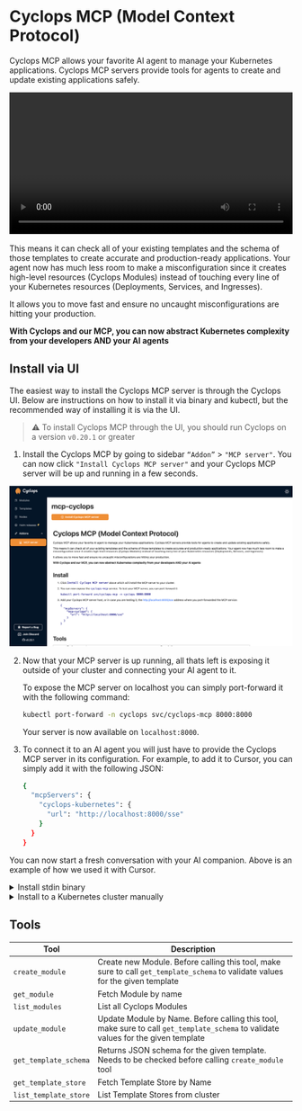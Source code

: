 # Cyclops MCP (Model Context Protocol)

Cyclops MCP allows your favorite AI agent to manage your Kubernetes applications. Cyclops MCP servers provide tools for agents to create and update existing applications safely.

<video controls width="100%">
    <source src="https://github.com/user-attachments/assets/0c675c33-1e36-4fdb-bf8c-2fd7fb491e6b" type="video/mp4" />
    Your browser does not support the video tag.
</video>

This means it can check all of your existing templates and the schema of those templates to create accurate and production-ready applications. Your agent now has much less room to make a misconfiguration since it creates high-level resources (Cyclops Modules) instead of touching every line of your Kubernetes resources (Deployments, Services, and Ingresses).

It allows you to move fast and ensure no uncaught misconfigurations are hitting your production.

**With Cyclops and our MCP, you can now abstract Kubernetes complexity from your developers AND your AI agents**

## Install via UI

The easiest way to install the Cyclops MCP server is through the Cyclops UI. Below are instructions on how to install it via binary and kubectl, but the recommended way of installing it is via the UI.

> ⚠️ To install Cyclops MCP through the UI, you should run Cyclops on a version `v0.20.1` or greater

1. Install the Cyclops MCP by going to sidebar `“Addon”` > `"MCP server"`. You can now click `"Install Cyclops MCP server"` and your Cyclops MCP server will be up and running in a few seconds.

![Cyclops MCP Addon](../../static/img/mcp/mcp-addon.png)

2. Now that your MCP server is up running, all thats left is exposing it outside of your cluster and connecting your AI agent to it.

   To expose the MCP server on localhost you can simply port-forward it with the following command:

    ```bash
    kubectl port-forward -n cyclops svc/cyclops-mcp 8000:8000
    ```

   Your server is now available on `localhost:8000`.

3. To connect it to an AI agent you will just have to provide the Cyclops MCP server in its configuration. For example, to add it to Cursor, you can simply add it with the following JSON:

    ```bash
    {
      "mcpServers": {
        "cyclops-kubernetes": {
          "url": "http://localhost:8000/sse"
        }
      }
    }
    ```

You can now start a fresh conversation with your AI companion. Above is an example of how we used it with Cursor.

<details>

<summary>Install stdin binary</summary>

### 1. Make sure Cyclops is installed in your Kubernetes cluster

Check our docs on how it install it with a single command - https://cyclops-ui.com/docs/installation/install/manifest

### 2. Download MCP server

You can download the Cyclops MCP server binary with the following command:

```yaml
GOBIN="$HOME/go/bin" go install github.com/cyclops-ui/mcp-cyclops/cmd/mcp-cyclops@latest
```

### 3. Add server configuration

> ⚠️ By default, Cyclops MCP will use the `.kube/config` file to connect to your cluster

Configure your MCP Cyclops server:

```json
{
  "mcpServers": {
    "mcp-cyclops": {
      "command": "mcp-cyclops"
    }
  }
}
```

## Configuration

You can configure Cyclops MCP server via env variables. Below is an example of adding the configuration for specifying the kubeconfig file the Cyclops MCP server should use when managing your Cyclops applications.

```json
{
  "mcpServers": {
    "mcp-cyclops": {
      "command": "mcp-cyclops",
      "env": {
        "KUBECONFIG": "/path/to/your/kubeconfig"
      }
    }
  }
}

```

### Environment variables

Below is the list of environment variables used for configuring your Cyclops MCP server:

| Env var                           | Description                                                                             |
|-----------------------------------|-----------------------------------------------------------------------------------------|
| `KUBECONFIG`                      | Path to kubeconfig file (optional, defaults to in-cluster config or $HOME/.kube/config) |
| `CYCLOPS_KUBE_CONTEXT`            | Kubernetes context to use (optional)                                                    |
| `CYCLOPS_MODULE_NAMESPACE`        | Namespace where modules are stored                                                      |
| `CYCLOPS_HELM_RELEASE_NAMESPACE`  | Namespace for Helm releases                                                             |
| `CYCLOPS_MODULE_TARGET_NAMESPACE` | Target namespace for modules                                                            |

---

</details>

<details>

<summary>
Install to a Kubernetes cluster manually
</summary>

---

Instead of having each developer install `mcp-cyclops` binary, you can install the Cyclops MCP server with SSE as transport type to your Kubernetes cluster and allow all of your developers to connect to the same server.

1. Before installing, make sure Cyclops and all its CRDs are installed in your cluster:
    1. Check Cyclops pods are running:

        ```shell
        kubectl get pods -n cyclops
        ```

       Should write:

        ```
        NAME                            READY   STATUS    RESTARTS   AGE
        cyclops-ctrl-676b5d9789-ntcls   1/1     Running   0          94s
        cyclops-ui-7798655f97-xdg29     1/1     Running   0          94s
        ```

    2. Check if CRDs are installed

        ```shell
        kubectl get crds | grep cyclops-ui
        ```

       Should write:

        ```
        modules.cyclops-ui.com             2025-04-26T15:28:18Z
        templateauthrules.cyclops-ui.com   2025-04-26T15:28:18Z
        templatestores.cyclops-ui.com      2025-04-26T15:28:18Z
        ```

2. Install Cyclops MCP server with the following command:

    ```shell
    kubectl apply -f https://raw.githubusercontent.com/cyclops-ui/mcp-cyclops/refs/heads/main/install/mcp-server.yaml
    ```

3. You can now expose the `cyclops-mcp` service. To test your MCP server, you can port-forward it:

    ```shell
    kubectl port-forward svc/cyclops-mcp -n cyclops 8000:8000
    ```

4. Add your Cyclops MCP server host, or in case you are testing it, the [localhost](http://localhost) address where you port-forwarded the MCP service:

    ```json
    {
      "mcpServers": {
        "mcp-cyclops": {
          "url": "http://localhost:8000/sse"
        }
      }
    }
    ```
---

</details>

## Tools

| Tool                  | Description                                                                                                                        |
|-----------------------|------------------------------------------------------------------------------------------------------------------------------------|
| `create_module`       | Create new Module. Before calling this tool, make sure to call `get_template_schema` to validate values for the given template     |
| `get_module`          | Fetch Module by name                                                                                                               |
| `list_modules`        | List all Cyclops Modules                                                                                                           |
| `update_module`       | Update Module by Name. Before calling this tool, make sure to call `get_template_schema` to validate values for the given template |
| `get_template_schema` | Returns JSON schema for the given template. Needs to be checked before calling `create_module` tool                                |
| `get_template_store`  | Fetch Template Store by Name                                                                                                       |
| `list_template_store` | List Template Stores from cluster                                                                                                  |
